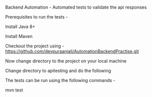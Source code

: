 Backend Automation - Automated tests to validate the api responses 

Prerequisites to run the tests -

Install Java 8+

Install Maven


Checkout the project using - https://github.com/devpuraanjali/AutomationBackendPractise.git

Now change directory to the project on your local machine

Change directory to apitesting and do the following 

The tests can be run using the following commands - 

mvn test
